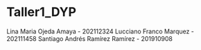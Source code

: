# Taller1_DYP

Lina Maria Ojeda Amaya - 202112324
Lucciano Franco Marquez - 202111458
Santiago Andrés Ramírez Ramírez - 201910908
